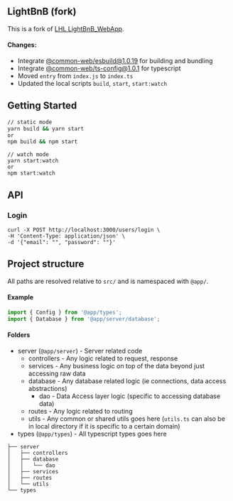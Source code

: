 ## LightBnB (fork)

This is a fork of [LHL LightBnB_WebApp](https://github.com/lighthouse-labs/LightBnB_WebApp).

#### Changes:

- Integrate [@common-web/esbuild@1.0.19](https://www.npmjs.com/package/@common-web/esbuild) for building and bundling
- Integrate [@common-web/ts-config@1.0.1](https://www.npmjs.com/package/@common-web/ts-config) for typescript 
- Moved `entry` from `index.js` to `index.ts`
- Updated the local scripts `build`, `start`, `start:watch`


## Getting Started

```sh
// static mode 
yarn build && yarn start
or
npm build && npm start
```

```
// watch mode 
yarn start:watch
or
npm start:watch
```

## API

### Login

```curl
curl -X POST http://localhost:3000/users/login \
-H 'Content-Type: application/json' \
-d '{"email": "", "password": ""}'
```

## Project structure

All paths are resolved relative to `src/` and is namespaced with `@app/`.

#### Example

```ts
import { Config } from '@app/types';
import { Database } from '@app/server/database';
```

#### Folders

- server (`@app/server`) - Server related code  
  - controllers - Any logic related to request, response  
  - services - Any business logic on top of the data beyond just accessing raw data  
  - database - Any database related logic (ie connections, data access abstractions)   
     - dao - Data Access layer logic (specific to accessing database data)  
  - routes - Any logic related to routing
  - utils - Any common or shared utils goes here (`utils.ts` can also be in local directory if it is specific to a certain domain)
- types (`@app/types`) - All typescript types goes here

```
├── server
│   ├── controllers
│   ├── database
│   │   └── dao
│   ├── services
│   ├── routes 
│   └── utils
└── types
```

